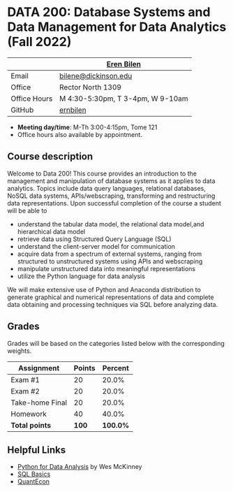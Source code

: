 # DATA 200: Database Systems and Data Management for Data Analytics (Fall 2022) #

|  | [Eren Bilen](http://ernbilen.github.io) |
|--------------|--------------------------------------------------------------|
| Email | [bilene@dickinson.edu](mailto:bilene@dickinson.edu) |
| Office | Rector North 1309 |
| Office Hours | M 4:30-5:30pm, T 3-4pm, W 9-10am|
| GitHub | [ernbilen](https://github.com/ernbilen) |

* **Meeting day/time**: M-Th 3:00-4:15pm, Tome 121
* Office hours also available by appointment.

## Course description ##

Welcome to Data 200! This course provides an introduction to the management and manipulation of database systems as it applies to data analytics. Topics include data query languages, relational databases, NoSQL data systems, APIs/webscraping, transforming and restructuring data representations. Upon successful completion of the course a student will be able to
* understand the tabular data model, the relational data model,and hierarchical data model
* retrieve data using Structured Query Language (SQL)
* understand the client-server model for communication
* acquire data from a spectrum of external systems, ranging from structured to unstructured systems using APIs and webscraping
* manipulate unstructured data into meaningful representations
* utilize the Python language for data analysis

We will make extensive use of Python and Anaconda distribution to generate graphical and numerical representations of data and complete data obtaining and processing techniques via SQL before analyzing data.

## Grades ##

Grades will be based on the categories listed below with the corresponding weights.

Assignment                   | Points |   Percent  |
-----------------------------|--------|------------|
Exam #1  	         |   20   |    20.0%   |
Exam #2	           |   20   |	   20.0%   |
Take-home Final	   |   20   |	   20.0%   |
Homework           |   40   |    40.0%   |
**Total points**   | **100** | **100.0%** |

## Helpful Links ##

* [Python for Data Analysis](https://bedford-computing.co.uk/learning/wp-content/uploads/2015/10/Python-for-Data-Analysis.pdf) by Wes McKinney
* [SQL Basics](https://learnsql.com/blog/sql-basics-cheat-sheet/sql-basics-cheat-sheet-a4.pdf)
* [QuantEcon](https://quantecon.org)
